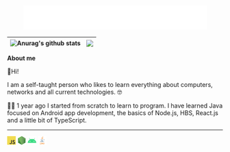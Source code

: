 <div align="center"><img src="src/logo.png" style="width:429px; height: 56px;"></div>



|<img align="center" src="https://github-readme-stats.vercel.app/api?username=MGNG13&theme=dracula&show_icons=true" alt="Anurag's github stats" /> | <img align="center" src="https://github-readme-stats.vercel.app/api/top-langs?username=MGNG13&theme=dracula&show_icons=true&layout=compact" /> |
| ------------- | ------------- |



**About me**

👋Hi!

I am a self-taught person who likes to learn everything about computers, networks and all current technologies. 🤓

🏃‍♂️ 1 year ago I started from scratch to learn to program. I have learned Java focused on Android app development, the basics of Node.js, HBS, React.js and a little bit of TypeScript.

---

<code><img height="20" alt="javascript" src="https://raw.githubusercontent.com/github/explore/80688e429a7d4ef2fca1e82350fe8e3517d3494d/topics/javascript/javascript.png"></code>
<code><img height="20" alt="nodejs" src="https://raw.githubusercontent.com/github/explore/80688e429a7d4ef2fca1e82350fe8e3517d3494d/topics/nodejs/nodejs.png"></code>
<code><img height="20" alt="android" src="https://raw.githubusercontent.com/github/explore/80688e429a7d4ef2fca1e82350fe8e3517d3494d/topics/android/android.png"></code>
<code><img height="20" alt="java" src="https://raw.githubusercontent.com/github/explore/80688e429a7d4ef2fca1e82350fe8e3517d3494d/topics/java/java.png"></code>